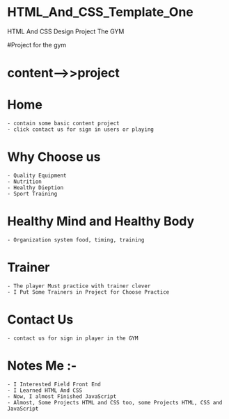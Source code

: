 # HTML_And_CSS_Template_One
HTML And CSS Design Project The GYM

#Project for the gym 

# content-->>project
  # Home
    - contain some basic content project
    - click contact us for sign in users or playing
  # Why Choose us
    - Quality Equipment
    - Nutrition
    - Healthy Dieption
    - Sport Training
  #  Healthy Mind and Healthy Body
    - Organization system food, timing, training 

  # Trainer
    - The player Must practice with trainer clever
    - I Put Some Trainers in Project for Choose Practice

  # Contact Us 
    - contact us for sign in player in the GYM


  # Notes Me :-
    - I Interested Field Front End
    - I Learned HTML And CSS
    - Now, I almost Finished JavaScript
    - Almost, Some Projects HTML and CSS too, some Projects HTML, CSS and JavaScript
